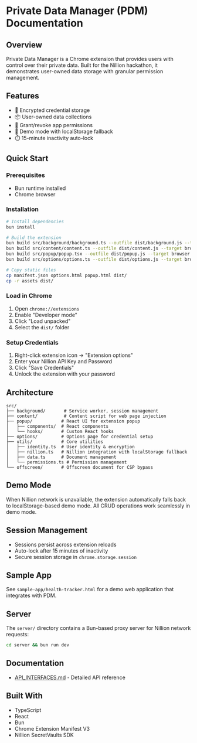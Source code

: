# Private Data Manager (PDM) Documentation

## Overview
Private Data Manager is a Chrome extension that provides users with control over their private data. Built for the Nillion hackathon, it demonstrates user-owned data storage with granular permission management.

## Features
- 🔐 Encrypted credential storage
- 📦 User-owned data collections
- 🔑 Grant/revoke app permissions
- 💾 Demo mode with localStorage fallback
- ⏱️ 15-minute inactivity auto-lock

## Quick Start

### Prerequisites
- Bun runtime installed
- Chrome browser

### Installation
```bash
# Install dependencies
bun install

# Build the extension
bun build src/background/background.ts --outfile dist/background.js --target browser --format esm
bun build src/content/content.ts --outfile dist/content.js --target browser --format esm
bun build src/popup/popup.tsx --outfile dist/popup.js --target browser --format esm
bun build src/options/options.ts --outfile dist/options.js --target browser --format esm

# Copy static files
cp manifest.json options.html popup.html dist/
cp -r assets dist/
```

### Load in Chrome
1. Open `chrome://extensions`
2. Enable "Developer mode"
3. Click "Load unpacked"
4. Select the `dist/` folder

### Setup Credentials
1. Right-click extension icon → "Extension options"
2. Enter your Nillion API Key and Password
3. Click "Save Credentials"
4. Unlock the extension with your password

## Architecture

```
src/
├── background/       # Service worker, session management
├── content/          # Content script for web page injection
├── popup/           # React UI for extension popup
│   ├── components/  # React components
│   └── hooks/       # Custom React hooks
├── options/         # Options page for credential setup
├── utils/           # Core utilities
│   ├── identity.ts  # User identity & encryption
│   ├── nillion.ts   # Nillion integration with localStorage fallback
│   ├── data.ts      # Document management
│   └── permissions.ts # Permission management
└── offscreen/       # Offscreen document for CSP bypass
```

## Demo Mode
When Nillion network is unavailable, the extension automatically falls back to localStorage-based demo mode. All CRUD operations work seamlessly in demo mode.

## Session Management
- Sessions persist across extension reloads
- Auto-lock after 15 minutes of inactivity
- Secure session storage in `chrome.storage.session`

## Sample App
See `sample-app/health-tracker.html` for a demo web application that integrates with PDM.

## Server
The `server/` directory contains a Bun-based proxy server for Nillion network requests:
```bash
cd server && bun run dev
```

## Documentation
- [API_INTERFACES.md](./API_INTERFACES.md) - Detailed API reference

## Built With
- TypeScript
- React
- Bun
- Chrome Extension Manifest V3
- Nillion SecretVaults SDK